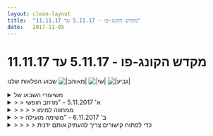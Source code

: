 ```yaml
---
layout: clean-layout
title:  "מקדש הקונג-פו - 5.11.17 עד 11.11.17"
date:   2017-11-05
---
```

# מקדש הקונג-פו - 5.11.17 עד 11.11.17 
שבוע הפלאות שלנו <img src="http://www.timg.co.il/tapuzForum/images/Emo99.gif" alt="|מאוהב|"> <img src="http://www.timg.co.il/tapuzForum/images/Emo77.gif" alt="|שי|"> <img src="http://www.timg.co.il/tapuzForum/images/Emo106.gif" alt="|גביע|">

<details>
                    <summary>משיעורי השבוע של</summary>
                    כן, זה עובד לא רע
                  </details><details>
                    <summary>> > א' 5.11.2017 - "מרחב חופשי</summary>
                    משבע ועשרה (איחור) עד עשר, עשר ורבע<br> <br> רשימה מנטלית חיה של עבודות במרחב שיעורי חופשי מאוד<br> אפשר לעדכן אותה בלי הגבלה – להוסיף (מראש כדי לזכור למה אני רוצה לגשת, או בדיעבד), להכריז למה אני ניגש, להסיר (העדפתי שלא), לעדכן, לאחד (נוספו והתאחדו לי כמה עבודות קרקע)..<br> מראש – אפשר ב&quot;מבט לאחור&quot;, עם הכלי &quot;כיף לי שהגעתי ל-X בשיעור שלי&quot;<br> אלמנטים מהשגרה הנעימה ועבודות נוספות<br> <br> ברירת מחדל: יסוד משותף<br> העברתי לעצמי ולעוד שניים הנחיות בתחום מסויים, בלי לשים לב שזה תחום שבו רק לשניים מאיתנו היו התנסויות והתקדמויות משמעותיות בזמן האחרון. השלישי הבהיר לי די מהר שזה לא נגיש לו - שאיפשר לי לעדכן את ההנחיות, אבל יכולתי לחסוך לו כמה רגעי ייאוש.<br> זה גרם לי לשים לב לנקודת ההתחלה בכל מני סיטואציות לימודיות, כולל כאלה שלהתחיל בהן דרך יסוד משותף שנגיש לכולם זאת ברירת מחדל טובה, וכאלה שלא בהכרח.<br> בנסיבות שבהן מתחילים גבוה, בלי יסוד משותף כזה, אבל כן לוקחים בחשבון מה קורה עם האחרים, ה&quot;להתחיל גבוה&quot; הזה הוא אמנות, מסתבר. כמה גבוה? מה יפתה מישהו לצמוח? מה ידכא אותו?<br> <br> החסרה/הסרה של משהו (חיצוני, פנימי)<br> מה יש פה עם זה, מה יש פה בלי זה<br> חוויית העולם בלעדיו מכילה את ההבחנה בקיומו (ומשפרת אותה, בין השאר). ההיפך לא בהכרח נכון.<br> <br> התערבויות עדינות במרחב השיעורי<br> <br> משחק ה&quot;סגור&quot;<br> הידרדרות קלה לעומת פעם שעברה. השוואה נעימה.<br> <br> קליע-בעיטה<br> במסלול הקצר ביותר<br> <br> הכנעות מדורגות<br> החומר ונקודות החיבור שמופנים אלי עכשיו ונגיש לי לעשות איתם משהו<br> הפקת לקחי הפעם שעברה<br> נעילת הזרוע (מתוך טכניקה), למרבה הפלא זה אשכרה עבד<br> נעילת ראש חזיתית<br> <br> חמש החיות (פעם לריפוי, פעם אל הפרק הבא, פעם להתמרת אתגרים שלי לאור. ברגעים קצרצרים שהתעוררתי בהם, מופלא - במיוחד האחרון)<br> הליכות (לשיפור היכולות הגופניות שלי)<br> עוד רבה הדרך <img src="http://www.timg.co.il/tapuzForum/images/Emo13.gif" alt=":-)"><br> <br> סכמות התווייה ומימוש<br> יפורט קצת בהודעת משנה.<br> <br> patera silk day<br> חיבור דברים כיפיים שיש בהם גם בריחה וגם השראה, למציאות היומיומית.<br> יום בהשראת גיבור, התנסויות פרקטיות במימוש יכולות שלו, כאלה.<br> <br> יום הפקיד<br> תענוג ההתקדמות המנהלתית<br> לכשעצמה (השאיפה אל ה-V)<br> לא לכשעצמה (מהות ה-V, למה הוא קשור, מה כשאין אותו, מה כשיש..)<br> <br> השתפרות בהתנהלות עם עומס<br>
                  </details><details>
                    <summary>> > > > ממתווה למימו</summary>
                    אזהרת משתמש: לא לרכי הלבב <img src="http://www.timg.co.il/tapuzForum/images/Emo9.gif" alt=":-]"><br> <br> אפשר לא לחלק בכלל (יחידה פשוטה אחת), לעשות איזשהי חלוקה גסה לשניים (מתווה/מממש), וכן הלאה – עד חלוקה לרבדים וחלקים רבים. מה שמועיל כרגע, ותלוי מי ומה אני כרגע ועל מה ועם מי אני עובד.<br> שליפת המממש מנישת ה&quot;נחות&quot;: אפשר להחליף לרגע את המיקומים שלו ושל המתווה, המתווה משרת את העשייה.<br> שיתוף פעולה מושלם בין הרשויות, ביחד עם עונג הנשיאה-השלמה-באחריות של כל רשות.<br> <br> סכמה נסיונית, &quot;ספרת התווייה-מימוש&quot;:<br> לעבר המעטפת החיצונית – תפישה כוללת, אני חלק מהעולם<br> לעבר הגלעין (ליבת העשייה) - הוצאה לפועל<br> בחוץ - המפה הכללית, כמו גלובוס.<br> בין לבין: רבדים שונים של ניהול-עצמי. &quot;הופה, ברובד הזה יש לי פה כתם אפל, מה זה זה?&quot;<br> עד כמה שאני מבין את הסכמה כרגע, עיקר הניהול העצמי שלי הוא במעטפות הביניים. השכבות הקיצוניות מתממשקות עם העולם - הקליפה דרך היותי חלק ממנו עוד לפני שיכולים להיות בכלל חזון ומתווה וכן הלאה, והגלעין או הציר הפנימי דרך זרימת העשייה.<br> השאיפה: זרימה טובה של ודרך כל הרבדים, עד שמה שנוצר דומה לכאורה ל&quot;חלוקה&quot; הפשוטה ביותר, יחידה פשוטה אחת.<br> <br> תרגיל מופלא: תשומת הלב באחד המקומות במפה, נשארת איתו ומניחה לתהליך להעמיק עד לגלעין. אם זאת יבשת אושר, אני לא יודע איך לכנות את מה שקורה בגלעין - אולי אפשר לכנות את זה דלק לכל עשייה. אם זאת ארץ &quot;מכין לעצמי אוכל&quot;, אולי הגלעין מכין לי ספגטי.
                  </details><details>
                    <summary>> > ב' 6.11.2017 - "משימה מועילה</summary>
                    שיעור פורה מאוד, לכשעצמו וכמנוע (שינע תהליכים טובים מאחריו ועד עכשיו).<br> משבע וחצי עד שתים עשרה פחות או יותר.<br> <br> הכנה נהדרת פנימית וחיצונית/סביבתית, כולל הגרביים הסרוגות המצחיקות, נכונות לקבל את ההנחיות גם באופן מתמשך, מטה הקסמים, דגשים טובים לעצמי..<br> בבית.<br> <br> עבודה מסודרת, מקלה, התנהלות נכונה עם הנטייה לפתוח עוד ועוד files עשירים ופוריים. למה שעולה נפתח דף משלו שאוכל לחזור אליו, ואני יכול להרפות ממנו. אין מגבלה בחזרה אליו ועדכונו, אבל אני גם מעודָד לחזור אל העיקר (מה שזה לא יהיה כרגע).<br> מדי פעם פשוט יושב לי ער, בלי שום טקס. הכל יפה.<br> <br> השלמת שאלות/תשובות לא מוגבלת למשך השיעור, והשיעור לא מתמשך מעבר לשעה שהקצבתי לי. עם זאת, השארתי לעצמי &quot;קרסים&quot; כדי לוודא שמה שאני רוצה להמשיך לא ייקטע. בין השאר העליתי בתגובה לשאלה שאלונת המשך (שממילא היתה נחוצה) כדי לוודא שאחזור לזה. (אכן חזרתי.)<br> <br> התקדמתי יפה בכמה נושאים כשקראתי תשובות לשאלות שלי ושל אחרים.<br> במשך הקריאה הזאת נתקלתי בשאלת המשך לשאלה שלי מלפני כמה חודשים, שלא ראיתי קודם.<br> <br> המממ<br> אני רואה שהממשק לא מאפשר לי לכלול יותר משלושה קישורים נוחים.<br> טוב, שיהיו לא נוחים.<br> <br> בלוע<br> <a href='http://www.tapuz.co.il/communa/ViewmsgCommuna.asp?Communaid=1718&msgid=56918929<br> <br> דמיון' target='_blank' style='color:blue;'>http://www.tapuz.co.il/communa/ViewmsgCommuna.asp?Communaid=1718&msgid=56918929<br> <br> דמיון</a> ומציאות<br> <a href='http://www.tapuz.co.il/communa/ViewmsgCommuna.asp?Communaid=1718&msgid=56905783<br> (וההמשך)<br> <br> השבת' target='_blank' style='color:blue;'>http://www.tapuz.co.il/communa/ViewmsgCommuna.asp?Communaid=1718&msgid=56905783<br> (וההמשך)<br> <br> השבת</a> הדברים למקומם בשלום<br> <a href='http://www.tapuz.co.il/communa/viewmsgcommuna.asp?communaid=1718&msgid=56726341<br> <br> ערות<br> http://www.tapuz.co.il/communa/viewmsgcommuna.asp?communaid=1718&msgid=56895059<br> <br> התנייה' target='_blank' style='color:blue;'>http://www.tapuz.co.il/communa/viewmsgcommuna.asp?communaid=1718&msgid=56726341<br> <br> ערות<br> http://www.tapuz.co.il/communa/viewmsgcommuna.asp?communaid=1718&msgid=56895059<br> <br> התנייה</a> ופתיחות<br> <a href='http://www.tapuz.co.il/Communa/ViewmsgCommuna.asp?Communaid=40780&msgid=56733727<br> <br> פרי<br> http://www.tapuz.co.il/Communa/ViewmsgCommuna.asp?Communaid=40780&msgid=56734768<br> <br> למה' target='_blank' style='color:blue;'>http://www.tapuz.co.il/Communa/ViewmsgCommuna.asp?Communaid=40780&msgid=56733727<br> <br> פרי<br> http://www.tapuz.co.il/Communa/ViewmsgCommuna.asp?Communaid=40780&msgid=56734768<br> <br> למה</a> שעה למה<br> <a href='http://www.tapuz.co.il/Communa/ViewmsgCommuna.asp?Communaid=40780&msgid=56723509<br> <br> מעבר' target='_blank' style='color:blue;'>http://www.tapuz.co.il/Communa/ViewmsgCommuna.asp?Communaid=40780&msgid=56723509<br> <br> מעבר</a> לסף<br> <a href='http://www.tapuz.co.il/Communa/ViewmsgCommuna.asp?Communaid=40780&msgid=56692400<br> <br> מרץ' target='_blank' style='color:blue;'>http://www.tapuz.co.il/Communa/ViewmsgCommuna.asp?Communaid=40780&msgid=56692400<br> <br> מרץ</a> כמשאב אינסופי<br> <a href='http://www.tapuz.co.il/Communa/ViewmsgCommuna.asp?Communaid=40780&msgid=56657361<br> <br> שאלת' target='_blank' style='color:blue;'>http://www.tapuz.co.il/Communa/ViewmsgCommuna.asp?Communaid=40780&msgid=56657361<br> <br> שאלת</a> המשך שלא ראיתי<br> <a href='http://www.tapuz.co.il/Communa/ViewmsgCommuna.asp?Communaid=40780&msgid=56738628<br> ' target='_blank' style='color:blue;'>http://www.tapuz.co.il/Communa/ViewmsgCommuna.asp?Communaid=40780&msgid=56738628<br> </a>
                  </details><details>
                    <summary>> > > > כדי לפתוח קישורים צריך להעתיק אותם ידנית</summary>
                    
                  </details><details>
                    <summary>> > ד' 8.11.2017 - "היערכות לזינוק</summary>
                    משבע ורבע (איחור) עד עשר וחצי<br> <br> מטה קסמים בסיסי וחימום פיזי עדין ויעיל<br> <br> מהחלק השני:<br> <br> ריבוע (לאפשר אלכסונים, לאפשר עידון)<br> ראי (הפוך)<br> אני ש&quot;בנפרד&quot; - לוקח אחריות על עצמי<br> אני ש&quot;ביחד&quot; - עם הכיכר וכל מה שבה, עם תלמיד אחר<br> - שנינו, ההבדל בין שני אנשים שמתנפלים זה על זה להתייצבות משותפת מול נושא לטיפול<br> - מציבים לעצמנו עבודות לטיפול משותף<br> - גישה לנושא ש&quot;לא בא לי עליו&quot; עכשיו (גישה לזה בין השאר דרך גלגולים ועבודה עם הקרקע)<br> <br> מגיע ולא-מוגע בקרב (שינוי הקצב הפנימי, עדינות חד-צדדית)<br> משחק דמויות – סיפור על דמויות מוכרות תוך התנהגות כמוהן<br> שיתופים בתחפושות שאנונו מציגים לפעמים<br> השלת התחפושת, אני גלוי<br> בין עבודות ובהן - חזרה למצב שבו אני פשוט ער<br> <br> מהחלק השלישי:<br> <br> עבודה עם סכין<br> למידת פורמה חדשה, כמה ארוכה היא נראית &quot;מבחוץ&quot; וכמה קצרה &quot;מבפנים&quot; [בחוץ = לא מכיר אותה]<br> איסוף (טכניקות, הליכות, חבטות)<br> צילום מישהו מתגלגל, למידה מלהציב אותי במקומו, מלהציג, מהסתכלות אחר כך<br> <br> &quot;הסיפור הנכון&quot;<br> שוגון המציאות, הספר, הסדרה<br> צמצום מוצלח ויעיל וצמצום לא מוצלח ולא מועיל<br> מהו הסיפור הנכון לגבי הפרנסה<br> גישה אל מטרות שמשקפת את המציאות – אולי יותר קשה להכין את הסיפור (משקף מאמץ צפוי גדול), אבל השימוש בו יותר קל (יוצא יותר נוגע, יותר מגרה, לסיפור העצל ומעוט ההזדמנויות יש הרגשה של פרטץ&#39; שלא בא לי להתקרב אליו אחר כך)<br> <br> <br>
                  </details><details>
                    <summary>> > ה' 9.11.2017 - "כדור של אור</summary>
                    מקצת לשש עד קצת לשמונה<br> <br> עשר הטכניקות, חזרה, המשך הטמעה.<br> למידה גם של דגשים חורחיים מעניינים, שמירה על פתיחות לטכניקות לא ככלי בחינה אלא ככלי למידה.<br> <br> ארבע ההליכות<br> בשתי הראשונות מקל לעשות אותן בקו ישר, רגל חולפת בקרבת רגל.<br> האם כדאי לעשות את זה ככה? הוזכר העיקרון שלפיו לא כדאי לקרב את הרגליים זו לזו כדי לא לאפשר לגרוף אותן בבעיטה. אבל אלו הליכות התעמלות, הן לא בהכרח מיועדות לתרגול העיקרון הזה. בכל מקרה, עיקרון תנועתי מגניב ומקל.<br> <br> שיפור מעשה האהבה עם הקרקע<br> שליחות רגליים לפנים כדי להקל את הגישה להתגלגל לאחור<br> גלגולים רציפים קדימה בקו ישר במסדרון צר<br> יחסים עם הקירות (התיחום שהם כופים, אי התקרבות אליהם תוך התוויית מסדרון צר יותר שלי ואז הגישה אליהם אוהדת פתאום, התחשבות בנקיונם..)<br> <br> הסטות<br> אלו מהן נכללות באיזה פרוגרמה מוגדרת ומה אכפת לי מזה (כאלו שלא נכללות: בדיקה - האם הן אכן פחות יעילות ומתי), המשך איסוף נעים, חישת הטווח ומשחק עם זה, הנטייה של מישהו לתפוש את הטווח של עצמו לפי הטווח שהוא מדמיין שנגיש לשני<br> <br> שימוש בצורות עבודה שפגשתי בשיעורי עבר<br> השתמשתי ב&quot;פשוט ער&quot;, בעיניים עצומות הפעם<br> מדי פעם הוספתי לזה אחת משורת עבודות שהציעו לידי.<br> חסד היעדרו של כל צורך בשום דבר נוסף<br> <br> דברים שנהיו במשך הזמן חלק ממני / &quot;אני&quot; חלק מהם<br> שאני תופס כחלק בלתי נפרד ממני ונהנה מקיומם<br> למשל החיבור שמאפשר בין השאר אנרגיה מרפאה ונהיה חלק מתמיד מכל דבר אחר.<br> <br> הקרס המוטורי<br> שיר כמו destati (או תנועה אחרת) הופך מוטורי ואז משמש לזימון חיבור<br> אם זה שיר ריפוי או מסר רב-עוצמה אחר הוא יכול לכוון אותי לסוג החיבור.<br> הלב לא חייב ליזום את זה, העיקר שזה מגיע אליו, ואז זה יכול גם לצאת ממנו.<br> <br> תשומת הלב והמרכזים<br> דוגמא קליטה בשיחה: שלושת הזמרים<br> היתרון העצום בנקודת התחלה נמוכה שדורשת מאמץ
                  </details><details>
                    <summary>"מרחב חופשי", קונג-פו, יום ראשון 20:0</summary>
                    הייתה לי התחלת שיעור מאד טובה ויעילה. עוד קודם לכן נערכתי פנימית כשבחרתי מראש כמה דברים שאני רוצה להתקדם בהם במהלך השיעור וזה תרם מאד לכך.<br> <br> התחלתי בחימום נעים שכלל בין היתר תרגול של פרומות בסיסיות ופורמת 5 החיות.<br> <br> נוחות עם הקרקע –גלגולים (יותר מהצד ופחות חזיתי), להתרגל לשהות בתנוחות שונות כאשר חלק גדול מהגוף במגע עם הקרקע, חקירה של תנועות מעגליות.<br> <br> היערכות לקראת שני מצבים אפשריים. שם לב אם יש העדפה למצב אחד על פני השני ויוצר איזון ביניהם.<br> <br> אמנות ההחסרה – החסרה של משהו פנימי (מחשבה, פחד) או חיצוני (אדם, חפץ...) יכולה לסייע לנו לעשות בו שימוש טוב יותר. החסרה של משהו עוזרת לנו לתפוס את הדבר הזה טוב יותר. הרגשתי את ההשפעה הטובה של עבודה כזו כאשר התנסיתי בזה על כל מני דברים.<br> <br> התכוננות לחומר למבחן לצהובה. תרגול פורמת חמש החיות. בכל פעם עם דגש אחר: בריאות, המרת מחסומים באור, לחימה. תרגול עצמאי של חלק או כל 10 הטכניקות למבחן. תרגול של 4 הליכות ההתעמלות.<br> <br> סגירות - אחד מסמן בעדינות והשני בעזרת תנועה מנימלית שומר על עצמו. המתגונן שולט בעוצמה של הסימונים. עבודה ללא נעליים.<br> <br> בעיטת צד בסיבוב - תנועה קטנה יותר משפרת את המהירות ואת היציבות.<br> <br> המשך עם שתי הרשויות: מונחה ומנחה. חלוקה של המטרות שלי לכמה ספירות כשהחיצונית כללית וכשנכנסים פנימה זה הופך ליותר מדוייק. <br> <br> תרגול בעיטות מתוך מטרה להתחמם מעט. זמן קצר לאחר התרגול עלתה בי הנחיה פנימית ברורה &quot;קדם את עצמך בבעיטות&quot;. זה מאד שיפר את העבודה שלי ובהמשך השיעור נעזרתי במתן הנחיות פנימיות ברורות לעצמי. זה היה מאד טוב! זה קישר אותי לעבודה הקודמת שעשיתי עם שתי הרשויות.<br> <br> הצבת יעדים בתחילת כל חודש עבור אותו חודש.<br> <br> השיעור שלי התחיל ב 19:00 והסתיים ב 22:10<br> היו איתי בשיעור: בן, ריבּ, יניב, ועדי
                  </details><details>
                    <summary>"משימה מועילה"•יום שני, 6.11.1</summary>
                    קיבלתי משימה הביתה, בו נראה מה זכור ממנה:<br> <br> לראות את הסרט הרביעי בסדרת מלחמת הכוכבים שהוא בעצם הראשון שיצא לאור, בשם &quot;תקווה חדשה&quot;, תוך כדי יישום שתי מיומנויות למידה שהן:<br> 1.לסנן רעשים.<br> 2. למצוא אבנים טובות בעזרת הקשבה מהלב.<br> ואחר כך לעדכן כאן שביצעתי את המשימה.<br> <br> *נראה לי מוזר העניין עם האבנים הטובות ואני חושד שזה לא מה שנאמר לי. אולי זה היה משהו אחר בסגנון של אבנים טובות: זהב, אוצר או משהו כזה. אני מדמיין מכרה זהב כזה ושאני הכורה.<br> <br> עוד מהשיעור:<br> <br> בהתחלה בן דיבר איתי על קונג פו, על מהיכן זה מגיע או מה זה בעצם. כאן עלתה לי שאלה או בעצם שתי שאלות שאולי אשאל ביומן השאלות. אחת בנוגע לאמנות הלחימה ולמה בכלל, ואחת בנוגע לקריאה אפקטיבית. בקשר לקריאה אפקטיבית קיבלתי הזמנה פשוט לשים לב בפליאה או משהו כזה למצב בו היא אינה אפקטיבית בעליל. משהו כמו &quot;ואוו איזה דבר זה?&quot;.<br> <br> אחר כך הנחתי אותי ואת שיר איך שהיה בא לי. הרבה לתת לתחושות ורגשות ומחשבות להיות, להפתח אליהם, אלי. תשומת לב נקיה משיפוט.<br> <br> אחר כך שיר הנחתה אותנו קצת ואז הייתה עבודה חופשית. חקרתי את תנועותיי וגיליתי הנאה ונוכחות בגוף. תוך כדי מחשבות לרוב, זה לא שלל.<br> <br> אחר כך נתתי לעצמי שלוש משימות: לאחרי השיעור מיד, להיום, ולמחר. את זו של אחרי השיעור מיד כבר עשיתי.<br> <br> יצאתי מהשיעור עם תחושה של סוף שבוע. עם סבביות לגבי הכל. <br> <br> <br> <br> <br> <br>
                  </details><details>
                    <summary>> > </summary>
                    <br><br><table width='70%' cellpadding='0' cellspacing='0' bgcolor='#C6C7C6'><tr><td height='1'></td></tr></table><br><b>מדברים על מדיטציה:</b> <a href="http://forums.tapuz.co.il/meditation" target="_blank">http://forums.tapuz.co.il/meditation</a><br/><br/>לומדים את אמנות המדיטציה: <a href="http://www.ThePracticalMeditation.com" target="_blank" rel=nofollow>www.ThePracticalMeditation.com</a><br/>לומדים את אמנות היכולת: <a href="http://www.MagicalChanging.com" target="_blank" rel=nofollow>www.MagicalChanging.com</a>
                  </details><details>
                    <summary>> > המשימה בוצעה בהצלח</summary>
                    ראיתי את הסרט שלוש פעמים ופעם השלישית הרגשתי שקיבלתי מה שרציתי. אתן לזה לחלחל. הרבה חכמה יש בו. ויופי.
                  </details><details>
                    <summary>> > > > והיישום של שתי מיומנויות הלמיד</summary>
                    האלה עבד טוב.
                  </details><details>
                    <summary>משימה לאחר השיעור "משימה מועילה</summary>
                    אני נעה בחיים בצורה חלקה בהרמוניה ובאופן מיטיב לעצמי ולאחרים
                  </details><details>
                    <summary>> > המלצה: לציין מתי היה השיעור</summary>
                    יום בשבוע, שעה, תאריך.<br> אחרת, איך אפשר יהיה לדעת מתי התקיים השיעור?<br> <br> הביני את ההגיון שבכך.<br> זהו תהליך, אי אפשר בבת אחת לדעת הכל, אבל אפשר בכל פעם להבין נקודה נוספת.<br> <br> כמו בתהליכי למידה רבים אחרים.<br> <img src="http://www.timg.co.il/tapuzForum/images/Emo23.gif" alt="|לב|"><br><br><table width='70%' cellpadding='0' cellspacing='0' bgcolor='#C6C7C6'><tr><td height='1'></td></tr></table><br><b>מדברים על מדיטציה:</b> <a href="http://forums.tapuz.co.il/meditation" target="_blank">http://forums.tapuz.co.il/meditation</a><br/><br/>לומדים את אמנות המדיטציה: <a href="http://www.ThePracticalMeditation.com" target="_blank" rel=nofollow>www.ThePracticalMeditation.com</a><br/>לומדים את אמנות היכולת: <a href="http://www.MagicalChanging.com" target="_blank" rel=nofollow>www.MagicalChanging.com</a>
                  </details><details>
                    <summary>> > > > "משימה מועילה" ביום שאחרי יום ב' 20:00 6.1</summary>
                    אתמול קיבלנו שלוש משימות. אחת מיד לאחר השיעור. משימה אחת עוד אתמול ואחת למחרת. המשימה שבחרתי למחרת(היום) להכנס ליומן השיעורים ולכתוב משהוא למרות התנגדות פנימית כרגע<br> האם ההתנגדות היא למחשב? לכתיבה? מה שאני שמה לב שיש פחות התנגדות שלי לקריאה את הידע של האחרים.<br> קשה לי ביותר עם הכתיבה , כל פעם בתהליך הלמידה אני טועה בפרטים הקטנים, יום, שעה, תאריך, כותבת במקום הלא נכון וגם האם אני כותב מה שצריך או סתם מקשקשת? <br> פותחת את עצמי ללמוד
                  </details><details>
                    <summary>יום שני 6.11.17 בוקר ״שיגור אור</summary>
                    הגעתי לנקודת המפגש. שם הבחנתי בהודעה שמעדכנת שהשיעור היום הוא חופשי. יום אפרורי. מתבונן במה אני רוצה? מה מגיע אליי? מגביר את הרגישות שלי, מחליט לנוע לכיוון גינת דובנוב. עבודה נינוחה - קשב, העלים הצעירים של ההיביסקוס בדרך צבועים בירוק רענן, כמעט זרחני. אני יכול לראות את ההבדלים בין העלים הצעירים לבוגרים יותר. <br> תנועה עדינה עם הגוף. אני מזהה שיש הרבה מאד קטעים נוקשים, עובד בעדינות. קריר קצת. נעזר בסדרת התרגילים של החימום כדי לחמם את הגוף. ממשיך בבעיטות, צמדים של בעיטות, הסטות, אגרופים. מתבונן ברמת הנוחות שלי וברמת ההיכרות עם כל אוסף תנועות. מגלה את ההנאה משתיה ברמה חדשה. כיף לשתות.<br> מתיחות נעימות. מתרגל קצת תנועה חופשית, נעזר בהמשך בחמש החיות כדי לתת לעצמי תנועות שייתכן ולא הייתי חושב עליהן. <br> מדיטציה. עולה בי רצון לשבת ליד מקלדת וליהנות מפעולת ההקלדה עצמה (מה שקורה ברגע זה בעת שאני מתעד חלקים אלו….) מחליט לשנות מיקום. משתמש בנהיגה הביתה כחלק מהשיעור, התרגול. שינוי מקום תוך כדי נהיגה. הנהיגה מרגישה מאד אחרת. הרבה קטעים של עמידה (טוב, סביבות שמונה). מזהה שיש בי דעה או מחשבה שטוענת שעמידה עם הרכב עדיפה פחות על נסיעה. משתמש בעצירות בצורה מהנה. <br> מתעד את השיעור. לחוויית הכתיבה והעיבוד שאני עושה עכשיו יש תרומה נוספת לחידוד ההבנה. מעניק לעצמי עצירה נוספת. <br> חווה פתאום בצורה מאד ממשית, כמה דברים יכולים להגיע אליי כשאני במצב הזה. שפע קולות. מראות, צלילים, רגשות. עושר אינסופי. מתרגל מעבר למצב הזה, אתן לו כינוי - מצב קשב משופר. <br> נותן כמה הגדרות תומכות: נוחות גופנית, (פעילות גופנית ומתיחות מסייעים) זמן שמוקצה לכך (כרגע עדיין נדרש לי זמן כדי לבנות אותו) מודעות, הנחיות תומכות (אני תוהה אם הנחיות אכן מסייעות)<br> סיום שיעור 09:00
                  </details><details>
                    <summary>"שיגור אור" – שעור יום ב' בקר 6.11.201</summary>
                    השתתפה: אינגריד – הנחיה עצמית<br> המיקום שבחרתי לשיעור שלי: חוף הים בהרצליה<br> קיבלתי בשעה 6:00 בבקר את ההודעה על השינוי בהנחיות לשיעור ומיד היה לי ברור שאני רוצה לעשות לעצמי שיעור על חוף הים.<br> החלטתי להתנהל ברוגע ולהשלים עוד כמה משימות, כמו לתדלק, כדי שאהיה פנויה לחלוטין להקדיש את כל תשומת לבי לשיעור שלי, כשאני רגועה לחלוטין.<br> הגעתי לחוף הים בשעה 7:00. כשהגעתי לשם היה לי ברור על מה אני רוצה לעבוד: על תנועות ההליכה שלי.<br> ביומיים קודם לשיעור התעוררו כאב קל בנקודה מסוימת בקרסול שמאל ובברך ברגל ימין. חלצתי סנדלים וצעדתי יחפה על החוף תוך תשומת לב לכל תנועה ותנועה. <br> •&nbsp;&nbsp;&nbsp;&nbsp;שמתי לב להבדלים בין שתי כפות הרגליים ולחוסר הסימטריות ביניהן.<br> •&nbsp;&nbsp;&nbsp;&nbsp;שמתי לב שהנוקשות בתנועות כפות הרגליים קשורה איכשהו לנוקשות בגב התחתון ולעודף מאמץ בשרירי הירך. <br> •&nbsp;&nbsp;&nbsp;&nbsp;שמתי לב שחולפים על פנאי הרבה אנשים שכמעט כולם עסוקים בשיפור הכושר, ללא תשמות לב לתנועות כפות הרגליים. מדי פעם הייתי צריכה להזכיר לעצמי את המטרה שלי כדי שלא להיות מושפעת מהסביבה.<br> •&nbsp;&nbsp;&nbsp;&nbsp;צעדתי ברוגע, תוך שאני שואפת להרפות שרירים. כך הלכתי כ-30 ד&#39;.<br> •&nbsp;&nbsp;&nbsp;&nbsp;התיישבתי בצד על החוף, הוצאתי את המחברת והתחלתי לרשום תובנות.<br> •&nbsp;&nbsp;&nbsp;&nbsp;ריפוי בהליכה<br> •&nbsp;&nbsp;&nbsp;&nbsp;לאחר הליכה ממושכת השרירים מתחממים ומשתחררים והכאבים נעלמים<br> •&nbsp;&nbsp;&nbsp;&nbsp;בזמן התבוננות לשלווה בים תוך כדי ישיבה על החול עלתה תחושת צער עמוק. שמתי לי למטרה שלא לחנוק את הצער ואת הדמעות ושלא לומר על זה משהו. אפשרתי לדמעות לזלוג על הפנים. זה יצר שינו – שחרור ושקט. <br> •&nbsp;&nbsp;&nbsp;&nbsp;נזכרתי במשפט של בן, על הצורך שבניגודיות שבתוכנו. חוויתי בעוצמה רבה שהכל רגעי ושמצד שני חשוב ביותר עבורי לשאוף לפעול ולתכנן לתווך ארוך. שתי התפיסות הללו נחוצות לקיום חיים טובים. <br> •&nbsp;&nbsp;&nbsp;&nbsp;תובנה חדשה: הצעדים הבלתי הרמוניים שלי נובעים מתפיסה של רגעיות, משום מה. השאיפה שלי ליצור יציבות מוצקה לתווך הארוך קשורה גם לשאיפה שלי לתנועות הליכה יותר רכות וגמישות.<br> •&nbsp;&nbsp;&nbsp;&nbsp;לאחר מכן קמתי וצעדתי בחזרה לנקודת ההתחלה.<br> •&nbsp;&nbsp;&nbsp;&nbsp;סיימתי את שיעורי בשעה 8:10.<br> בהמשך היום הרגשתי שההליכה שלי השתדרגה בצורה עמוקה ומשמעותית – איה כיף!<br>
                  </details><details>
                    <summary>"הזנה קלה" שלישי 21:30 7.11.201</summary>
                    בדרך הבייתה מתעורר לשניה פה ושם: &quot;וואו, אני קיים. וואו אני כאן. וואו אני קיים&quot;...
                  </details><details>
                    <summary>"הזנה קלה" יום שלישי 07/11/17 2100 גן העי</summary>
                    הגעתי בשעה 2100 והתחלתי באימון עצמאי <br> חימום בעזרת הליכות <br> המשך שימוש בחישה בששת הממדים כשהשער לחישה הוא מילה. <br> בהמשך שיחה עם בן על השימוש בחישה והשימוש במילים. העליתי בפני בן את ההמשכיות שיש בין תרגול זה לבין &quot;ריפוי כאב העבר &quot; בשיעור המועבר על ידו בפייסבוק. <br> אימון ביחד עם שי בהנחיית בן . <br> בעיטות לסירוגין וספיגה . <br> הנחיה מבן לתרגל כשאני בתחושת חיוניות צעירות ועד משהו שמתחיל בי&#39; . <br> סיום השיעור עם הנחיה של עבודה פנימית עלידי לשי ולי - נשימות עם תנועה חיצונית , עם תנועה חיצונית ופנימית ועם בחירה בין שתיהן או אחת מהן . <br> סיום השיעור בשעה 2240 בערך. <br>
                  </details><details>
                    <summary>שיעור לא רשמי, יום ד' 8.11.1</summary>
                    שעת התחלה 19:07<br> בדרך למקום המתוכנן - הנאה מתחושות הגוף, להרגיש את אמנות הלחימה, הליכה כמה שיותר בשקט.<br> בדרך החלטתי על שינוי המיקום המיועד לעבר גן משחקים בישוב ליד. כשהגעתי לקחתי קצת זמן להכיר את הסביבה, לזהות מוקשים וכדומה.<br> <br> חימום ומתיחות<br> עבודה על שיפור החבטות שלי.<br> בישיבה בעיניים עצומות לשים לב לכך שהכל בסדר.<br> התבוננות על עצמי - לראות מה עולה ולנקות מה שמיותר. פגשתי כאב ישן במרכז הגוף.<br> שיווי משקל על המתקנים.<br> חמש החיות. הוספת דגש של הנאה.<br> בישיבה, להנות מהשיעור שעברתי עד עתה.<br> <br> משימה לעצמי - לקדם את בעז בהגנה עצמית במשך 5 דקות. העברתי לי: תרגול חבטות חופשי (מאין קרב נגד מספר תוקפים דמיוניים), בדיקת תגובות אפשריות לתקיפה ספציפית, להרגיש רמה גבוהה יותר של לחימה. <br> להיות מרוצה ממה שהעברתי ולנסות לראות איך אפשר לשפר. להערך לסיבוב נוסף.<br> 5 דקות נוספות לקדם בהגנה עצמית - העברתי: לדמיין את עצמי מסתובב בעולם כאדם מאד מוגן - איך זה מרגיש, עבודה עם דימוי של אריה - חייתיות ודריכות - היה עוצמתי מאד לחוות זאת, הקדשתי לכך כנראה את מרבית הזמן, דימוי של נחש, דימוי של קפיץ דרוך.<br> להתענג על העבודה שעשיתי עם בעז. לנסות להציץ לעבר רמה אף יותר גבוהה.<br> התרווחות, מנוחה.<br> <br> לדמיין המשך שבוע מואר יותר. לא חייב לדעת מה זה כולל.<br> הודיה: לבן - התחיל כמילים בפנים והפך לתחושה עמוקה של הוקרת תודה. הודיה ליקום, לעצמי.<br> הסתיים ב- 20:37.<br> <br> <img src="http://www.timg.co.il/tapuzForum/images/Emo23.gif" alt="|לב|"><br>
                  </details><details>
                    <summary>שיעור נפלא ומתמיר - שני 6.11 עם"משימה מועילה</summary>
                    שיעור ממש נפלא ומתמיר ונהדר ומעצים ואוהב <img src="http://www.timg.co.il/tapuzForum/images/Emo23.gif" alt="|לב|"><br> <br> החזיר אותי לעצמי, אחרי יום ראשון שהיה מאתגר ויום שני גם במובן מסויים.<br> ואז השיעור העביר אותי פאזה<br> <br> זמן חופשי שנהניתי מאד להתקדם בו עם עצמי <br> <br> בן נותן לי את אסא כמחזיק כרית שאוכל ליישם עם הכרית בעיטות שכבר עשיתי לזמן מה<br> זה מעכב לי את העבודה :)&nbsp;&nbsp;<br> זה מסובך עד שאביא את אסא שיהיה לי מועיל להיעזר בו, זה לוקח זמן<br> במקום שפשוט אבעט בזרימה כמו מקודם, זה יצר עיכוב ותסכול חחחח....למרות כל הכוונות הטובו<br> יש לי להשתפר בתקשורת מדוייקת ופשוטה כנראה.<br> זה משעשע אותי לכתוב על זה מהצד.<br> בכל אופן זה היה חלק ממש קצר בעבודה.<br> <br> שיחה מועילה מאד שבן הנחה איתי ועם אסא לגביי ובהמשך לשיעור של יום שני שאסא עיצב. מיכל והדרכה של עצמה, וקבלת הדרכות<br> אחלה הדגמה של התרגיל הקודם שזה עצר לי את הזרימה שנבעה ממני <img src="http://www.timg.co.il/tapuzForum/images/Emo39.gif" alt="|פרח|"><br> <br> עוברים לאזור בכיכר אתרים שצמוד לבר.<br> זה היה נהדר ומצמיח ואווו<br> <br> המון עבודות שכל אחד עושה עם עצמו<br> גמישות<br> בניית האתר שלי<br> מטה הקסמים ושיפורו ומציאת נוסחאות שחיכיתי למצוא כבר המון זמן<br> עוד דברים ממש נהדרים<br> <br> תודההההה ואווההוהווהוה איזה שיעור נפלאלאלאלאלאלאלאלא
                  </details><details>
                    <summary>> > אה כן, קיבלנו 3 משימו</summary>
                    שכל אחד בחר/ה לעצמו/ה<br> <br> אחת מיד בסיום השיעור<br> <br> השנייה בהמשך אותו ערב<br> <br> השלישית ליום מחרת<br> <br> ביצעתי את כולן בהצלחה.
                  </details><details>
                    <summary>"היערכות לזינוק" - שיעור קונג-פו, רביעי 20:0</summary>
                    כמה נקודות מהשיעור:<br>  - הפרדה בין המצב הפנימי למצב החיצוני.<br>  - לתרגל משהו מתוך גישה שיש לי את כל הזמן שבעולם, לחקור, לבדוק, להתקדם בעדינות. להתמקד במה שאני עושה ברגע הזה ולהסתפק בזה.<br>  - המשך חקירה והשתפרות בעבודה עם הקרקע. היעזרות בדימויים.<br>  - עמידת ידיים ללא קיר תומך. הגברת האמון ביכולת שלי לצאת הצידה כשאני לוקח תנופה חזקה מדי.<br>  - שימוש נרחב יותר במתן הנחיות לעצמי בעבודה חופשית ובכלל. זה נהדר! מעניק שליטה ולקיחת אחריות.<br>  - עבודת סכין – על האפשרות להשתמש בסביבה להעזרתי.<br>  - על האפשרות לצמצם משהו בכדי לשפר את איכותו.<br>  - תשומת לב לתרומה שלי לעולם.<br> <br> שיעור נהדר!<br> תודה!
                  </details><details>
                    <summary>"הערכות לזינוק" יום ד' 19:50 8.11.1</summary>
                    <br> התארחתי בקבוצה <br> בועז הנחה להתבונן בגוף ולעשות תנועות ולחקור אותם. <br> אני קיבלתי הנחייה לחקור את התנועות משכיבה לישיבה בצורה חלקה. כשאני מיטיבה לעצמי. <br> נהנתי מהחקירה ומצאתי תנוחות לא מוכרות כשאני משתמשת באנרגיה של הגוף ללא מאמץ גופני, מסתובבת בקלות מצד שכיבה אחד לשני, קמה ללא מאמץ רב תוך כדי חקירה של התנועה.&nbsp;&nbsp;אחר כך חקרתי בעיטות אט אט. לאחר התרגיל הרגשתי מאמץ גופני מיטיב והראייה נעשתה חדה יותר . למדנו תנועות הסטה ותנועה. נהנתי מהתנועה הרכה.<br> במהלך האימון זכרתי את ההנחיות מהשיעור של יום שני<br> אני נעה&nbsp;&nbsp;באופן חלק, בהרמוניה ובצורה מיטיבה (לי או לאחרים)
                  </details><details>
                    <summary>7.11.17 שלישי ערב "הזנה קלה</summary>
                    שיעור אחרי כמה שבועות ללא אימון. <br> <br> הגעתי ב20:40. עד איזור 21:40 עבודה עצמאית - עשיתי קצת תנועה והרבה הרפיה ועבודות פנימיות. הרבה חישת הגוף. הרבה הרפיית עיניים. <br> <br> עבודה עם אורי על בעיטות. דגש להפעם: לא לנוע אל הבעיטה באוטומט. עדיף לכיוון השני. <br> עם בן על בעיטות לכרית מול אדם שמתקרב אליי במהירות. <br> <br> עבודה פנימית בהנחיית אורי - התבוננות בנשימה עם תנועה פיזית ועם תנועה פנימית ואז אחת מהן. <br> <br> הסתיים באיזור 22:40. נשארתי עוד קצת עם עצמי. היה נחמד.<br><br><table width='70%' cellpadding='0' cellspacing='0' bgcolor='#C6C7C6'><tr><td height='1'></td></tr></table><br><img border=0 src=../tapuzforum/images/Emo42.gif><br><br><b>יש בי אהבה והיא תנצח.</b><br><br><br><a rel=nofollow href=http://blog.tapuz.co.il/pathoftheone target=_blank style=color:black>http://blog.tapuz.co.il/pathoftheone</a>            <br><br>
                  </details><details>
                    <summary>שני 20:20 - "משימה מועילה</summary>
                    18:45 - סביבות 22:30 <br> <br> שיעור נוסף שהחל והסתיים במסע קונג-פו עצמאי שכזה. <br> הליכה דרך העיר במוד דומה לזה שבו הייתי בחמישי הקודם. משהו שהרגיש קצת המשך של זה. <br> כשטיפסתי על מקלט אחד ופתאום מצאתי את עצמי מול פנים של אישה צעירה שעמדה והסתכלה מהחלון שלה, הבטנו אחד בשני בנעימות וללא הפתעה. תקשרתי איתה מאוד בנעימות וללא עניינים.<br> בהמשך הגעתי לכיכר בחשאיות, מעוניין שלא להיראות על ידי איש, אך כן לראות הכל. הכיכר הייתה ריקה. בחנתי אותה מכמה כיוונים ומצאתי פינה שבה אוכל לצפות על כולה מבלי שיבחינו בי. <br> בהמשך נכנסתי לכיכר וזנחתי את התרגיל הזה. <br> <br> *אין כאן באמת &quot;שיעור&quot;, זה סיפור מועיל להשתמש בו.<br> *שיחה עם בן על יכולות בריאת המציאות/הגשמת המטרות של איציק. <br> *שיחה עם בן ועם מיכל על השיעור של מיכל בשבוע שעבר. הזדמנות להתבונן על קשיים שלי ושל תלמידים אחרים במהלך השיעורים ולהבין אותנו טוב יותר.&nbsp;&nbsp;<br> *קושי איננו בעיה. ההיפך. הוא שער שאפשר לחצות דרכו אל רמה חדשה. הוא מסמן חשוב ביותר. הוא מתנה. אוצר. &quot;תסתכל לכאן&quot;.<br> *תרגול לבדי עם הכוונה והנחיה של בן - מחקר באמנות הלחימה.<br> *התבוננות על בתי ספר דאואיסטיים, על שמבאלה, על דוגמאות של למידה נכונה ומחוברת. <br> הכיתה של ליסה בארה&quot;ב, בתי הספר בפינלנד.<br> <a href='https://www.youtube.com/watch?v=btYhI-l_U9s' target='_blank' style='color:blue;'>https://www.youtube.com/watch?v=btYhI-l_U9s</a> <br> (מדהים!!)<br> * עבודה עם משימות - השלמת משימות בתהליך מחקר של משהו - כלי חזק ביותר. <br> [לדוגמא: אני חוקר כיצד לרפא את הברכיים. משימה ראשונה: להגיע למצב שבו יש לי כמה כיווני עבודה ראשוניים. משימה שנייה: לחקור את העמדות, האמונות והרגשות שלי בנושא כרגע. משימה שלישית: להרכיב סשן ריפוי מוצלח ולהוציא אותו לפועל. ]<br> <br> * 3 משימות לבחירה עצמית. אחת לביצוע אחרי סוף השיעור, שניה לביצוע מתישהו הערב, ושלישית לביצוע מחר. <br> <br> זמן מה לאחר תום השיעור של שיר וישי, שמטנו בהנחיית בן את מציאות השיעור, ושכל אחד יעשה מה שהוא רוצה עכשיו. <br> <br> בתום השיעור חמקתי לי בחזרה להוויה החשאית ההיא שממנה הגעתי אליו. <br> אגב, ראיתי יכולת ממש להופיע ולהיעלם כזה. כמו איזה מין קסם. שאם הייתי יותר נחוש טיפה על ליצר את זה, הייתי יכול ממש להופיע כאילו יש מאין בתחילת השיעור, ולהיעלם כאילו לא הייתי פתאום בסוף. קול.<br> <br> תודה!!!<br>
                  </details><details>
                    <summary>> > צפיתי</summary>
                    <br><br><table width='70%' cellpadding='0' cellspacing='0' bgcolor='#C6C7C6'><tr><td height='1'></td></tr></table><br><b>מדברים על מדיטציה:</b> <a href="http://forums.tapuz.co.il/meditation" target="_blank">http://forums.tapuz.co.il/meditation</a><br/><br/>לומדים את אמנות המדיטציה: <a href="http://www.ThePracticalMeditation.com" target="_blank" rel=nofollow>www.ThePracticalMeditation.com</a><br/>לומדים את אמנות היכולת: <a href="http://www.MagicalChanging.com" target="_blank" rel=nofollow>www.MagicalChanging.com</a>
                  </details><details>
                    <summary>> > > > איזה אדיר זה נכון</summary>
                    חוויתי הקלה אדירה כשראיתי את זה, וגם התרגשתי. <br> אני זוכר את אותה החוויה כשנכנסתי לכיתה של ליסה<br> בת זוג שהייתה לי כשהייתי באמריקה, וראיתי איך היא מלמדת שם. ממש דמעות בעיניים.<br> יש המון הקבלות אגב בין איך שהיא מלמדת שם ובין צורת הלימוד כאן בשמבאלה.<br> אני חושב שזה חלק ממה שגרם לי מיד לדעת שכאן ואת זה אני באמת רוצה ללמוד לעומק. <br>
                  </details><details>
                    <summary>שלישי בוקר - "טעות נפלאה ומלמדת</summary>
                    ליעוז ואני<br> החל עבורי בשעה עשרה לתשע (נדמה לי) והסתיים בסביבות 11:00<br> <br> עמידה בנקודה נסתרת הצופה וחולשת על הכיכר. <br> מחקר נקודות. מה רואים מאיפה? כמה אני גלוי או נסתר? מאילו כיוונים? <br> לבסוף בחירה בנקודה הנכונה. תצפית. מצליח להופיע במרחק של 5-10 מטרים. <br> אבל לא היה ממש את האפקט יש מאין המגניב. <br> <br> בזמן הליכה משותפת - להיות מין איש כזה שמסוגל ללכת מרחקים ארוכים, בתנאי אקלים משתנים. <br> מישהו עם מרץ אינסופי. איש מסעות. <br> <br> אמנות הלחימה: 3-4 סשנים מופלאים וארוכים. איזה יופי. <br> משחקיות, שלווה. מוגנות. לפתח עוצמה בקלילות ובטבעיות.<br> <br> בתי ספר מחוברים, למידה מחוברת, ילדים אתיופיים שנעשים אלופים בריצה כי זה חלק מהחיים היומיומיים, הרגילים, לא כי עושים כושר. לא בזיעת אפיך. בעלי חיים לא עושים כושר, אבל הם יותר חזקים מאיתנו (פרופורציונלית לגודלם). ישנו חיבור. <br> <br> תודה!!!
                  </details><details>
                    <summary>רביעי 22:00 - "הערכות לזינוק</summary>
                    ההנחיות שקיבלתי לשיעור הזה היו לערוך שיעור עם מרחב השאלות והתשובות, לפי הבנתי ובלי הנחיות נוספות כרגע. נאמר לי שקיימת הזדמנות לזינוק מטאורי וקסום עבורי בשיעור זה, אולם שהסיכוי שאדע מה לעשות ואילו שינויים לחולל בי כדי לעבור בשער זה, קטן לכאורה. <br> <br> ניסיתי לחולל זאת ולשפר את הסיכויים למעבר בשער הזה בעזרת סשן יצירת מציאות שערכתי לפני השיעור. היה לכך אפקט מאוד חזק ומשמעותי עלי. הכניס אותי למרחב שיעורי מאוד עוצמתי, שליו וזוהר. <br> <br> השיעור החל בסביבות השעה 20:30. ביציאה לטיול קצר בשכונה. ישיבה לעבודה פנימית בספסל. מעין טיול טיהור האוויר. לאחר מכן ישיבה נוספת מתחת לבית שלי. הכנה לכניסה לעבודה בבית מול המחשב. <br> <br> -תוך כדי כך עלתה האופציה של לשאול שאלה בסגנון של &quot;איך לייצר את הזינוק המטאורי דנן בעזרת השיעור הזה?&quot; <br> <br> כניסה. התיישבות על הכורסא לפני שאני פונה למחשב. מרגיש אנרגיה מאוד חזקה וטובה. הרגשה שהאפקט של הזינוק שעליו דובר נוכחת כאן. בנפרד לגמרי מהפעילות במרחב השאלות והתשובות. <br> <br> -כתיבה ביומן היום יום שלי במקום במחברת הקונג פו שלי - הזדמנות לאנרגיה הזו/ למהות הזו להיכנס אל ישירות אל מקדש היום יום. <br> <br> -בזמן שהתכוננתי לשיעור קיבלתי הנחיה: שים לב לאתגרים שלך בשיעורים ואחד אחד עבור דרך השערים שהם מהווים. כתבתי רשימה של האתגרים שלי כיום בשיעורים.<br> <br> -שאילת שאלות את עצמי לגבי לימודים והחיים שלי.<br> <br> -הסבת תשומת הלב - שים לב ליכולת ליצור מציאויות שאתה *באמת* רוצה. לדוגמא לנסות לתכנת את עצמך להתעורר בבוקר מאושר. (ניסיתי תכנות זה בלילה מאוחר יותר, עם תוצאות נהדרות). <br> <br> - קריאה נעימה במרחב השאלות והתשובות. הרבה אנרגיה נוכחת וטובה. <br> - השבה על שאלות של תלמידים אחרים במרחב. הטון שנבע ממני היה טון מאוד בטוח. זה היה נעים. ללא הסתייגויות כזה. הרגיש טוב. <br> -שאלת השאלה שעלתה בי. הביטוי &quot;זינוק מטאורי וקסום&quot; צונזר והפך ל-&quot;קפיצת דרך גדולה&quot;, שהרגיש לי פחות ראוותני כזה אולי. לא יודע. הייתה איזו חוסר נוחות בקשר לביטוי המקורי. חוסר נוחות להציב את הדבר עצמו, ולא דבר מה ליד.<br> - השבה על השאלה באופן שמצד אחד מנסה להיות מאוד גלוי ושקוף, מצד שני זה אני והמרחב הזה שמתקשרים. פחות תשומת לב למי עוד עשוי לקרוא. <br> <br> (למחרת בן הגיב על השאלה שלי, והצביע על כך שהיא לא עומדת באחת מהוראות השימוש הבסיסיות במרחב. זה בסוגריים מכיוון שזה לא קרה בשיעור, אולם מרגיש לי טוב להוסיף זאת כאן. נראה מה יקרה הלאה עם זה.)<br> <br> - לבסוף, בסביבות השעה 23:00, יורד שוב לרחוב, ומסיים את השיעור במקום שבו התחלתי אותו. מודע בין היתר לאופציית תכנות טובה יותר שעמדה לרשותי, ומשתמש בה עכשיו בדיעבד - &quot;לדעת שזה קורה/קרה.&quot;<br> <br> שיעור חזק ביותר<br> תודה!!
                  </details><details>
                    <summary>חמישי 18:00 - "כדור של אור</summary>
                    שיעור נפלא בהנחיית בועז<br> בהשתתפותם של בועז, ריב, יניב, עיליי ואסא<br> <br> הגעתי זמן קצר לפני תחילת השיעור אך נשארתי חבוי למשך מספר דקות לפני שהצטרפתי באיחור מה להנחיה. <br> <br> - תרגול 10 הטכניקות לחגורה צהובה בשלושה עם בועז ויניב. צורת תרגול פשוטה ונפלאה: כל פעם מישהו יוצא למישהו, והוא מגיב בטכניקה מתוך העשר. חשק עז לתרגל זאת במשך זמן ארוך. <br> <br> - עבודה תנועתית ב-3 מפלסים - נעימות, זרימה חלקה, יצירתיות.<br> <br> - עבודה כיפית על 10 ההסטות<br> תהייה קצת מעניינת: האם המקור של 3 ההסטות (קוף, נחש וענן) ושל 10 ההסטות שונה? נגיד, האם ה-10 הם מארבע המימדים, וה-3 הם מאגרוף אדום. לא כזה חשוב, אני יודע. אבל מעניין. <br> <br> - העלאת דברים טובים שלמדנו לאורך השנים בשמבאלה. למשל:<br> היכולת לבחור ולהחזיק עמדה פנימית מול משהו<br> קריאה מעמיקה/ מגבירת נוכחות, אפשרות לישם גם על טקסטים שאינם מילוליים כמו פורמות. <br> ריפוי עצמי, עזרה לאחר לרפא עצמו, למשל בעזרת אור לבן.<br> <br> - שיחה מקדמת עם בועז על ענייני עבודה<br> <br> תודה!!!<br>
                  </details><details>
                    <summary>> > הניחוש של</summary>
                    1. השלוש הן תכלס אוניברסליות יותר. נלמדות בשניהם (במיוחד הקוף-נחש. הענן בטח מודגשת יותר בצו שיאן מאן - במיוחד הענן הפנימי).<br> 2. ההסטות במבחן לחגורה כתומה הן רשמית מהונג צ&#39;ואן, למעט הסטת &quot;השיכור&quot; שלקוחה רשמית מצו שיאן מאן.<br> <br> זהו הניחוש שלי לכרגע.<br><br><table width='70%' cellpadding='0' cellspacing='0' bgcolor='#C6C7C6'><tr><td height='1'></td></tr></table><br><b>מדברים על מדיטציה:</b> <a href="http://forums.tapuz.co.il/meditation" target="_blank">http://forums.tapuz.co.il/meditation</a><br/><br/>לומדים את אמנות המדיטציה: <a href="http://www.ThePracticalMeditation.com" target="_blank" rel=nofollow>www.ThePracticalMeditation.com</a><br/>לומדים את אמנות היכולת: <a href="http://www.MagicalChanging.com" target="_blank" rel=nofollow>www.MagicalChanging.com</a>
                  </details><details>
                    <summary>> > > > מגניב, תודה</summary>
                    <img src="http://www.timg.co.il/tapuzForum/images/Emo22.gif" alt="B-)">|בנדנה|
                  </details><details>
                    <summary>"היערכות לזינוק" - שעור יום רביעי בקר 8.11.1</summary>
                    הגעתי מוקדם, 6:30. כיף. <br> אחרי הגיעו יואב, תרצה ורמי.<br> 6:50: יואב הודיע שהוא מעברי את השיעור והנחה מיד את רמי להנחות אותנו עד למקום השיעור (לא יודעת אם הוא אמר לו מראש איפה יהיה המקום או האם נתן לרמי לבחור, לא ברוןר לי).<br> <br> רמי הנחה אותנו לצעוד תוך כדי תשומת לב גם פנימה וגם החוצה. התאים לי מאוד. תרגלתי. ראיתי שכיום זה נגיש לי מאודף אבל עדיין יש נקודות - במעבר - שבהן בקלות אני יכולה לשכוח את ההנחיה ו&quot;לשקוע&quot;, או &quot;לצלול&quot;. <br> חקרתי את מהות ה&quot;צלילה&quot; וקיבלתי תובנה חדשה: זה להזדהות ב-100% עם החווייה של הרגע תוך כדי שאני &quot;שוכחת&quot; מכל השאר. זה נפלא לכשעצמו, אבל אני רוצה להיות מסוגלת לצאת ממצב זה בכל רגע, כלומר להיות שם מתוך בחירה ולתמתוך חוסר שליטה. עוד יש לי מה לשפר, אבל עשיתי דרך מדהימה והפכתי להיות אומנית לא רעה בכלל.<br> <br> רמי הוביל אותנו לררחבה שמאחורי מוזיאון ת&quot;א. <br> עברנו לנועות מיטיבות.<br> <br> יואב חזר להנחות והנחה אותנו לעבור לעבודה חופשית.<br> בחרתי להתאמן מעט על תרגילי כושר (כפיפות בטן) וגמישות ומתיחות, מעט בעיטותץ<br> <br> התאמנו על הסטות וחבטות. נהניתי יותר מהרגיל. תחושה של תנועות חדות ומדוייקות, של שדרוג היכולת שלי.<br> <br> הצעתי לתרצה להתאמן יחד. בחרתי ספפונטני בעבודת ראי כשאני מחקה את כל תנועותיה. תחושה כיפית של דיוק וגם חופש.<br> עשינו &quot;אגרוף חומק&quot;.<br> <br> יואב נתן עוד כמה הנחיות, רובן די חופשיות, שהותירו המון מרחב בחירה. מאוד התאים לי. שמתי לב שבעבר הייתי חווה את זה אולי כשיעור &quot;חיוור&quot;, לא רציני... השתחררתי גם מהרבה ביקורתיות. כיף.<br> <br> לקראת סיום יואב הנחה את אינגריד להעביר לכולנו שיעור מתחום הריפוי. נוסח ההנחיה מאוד הפתיע אותי וגם מאוד שימח אותי. מיד עלה לי רצון למסג&#39; בכתפיים לפרטנר. ההנחיה הייתה: &quot;להעניק לפרטנר מסג&#39; מיטיב ומרפא ברצועת הכתפיים&quot;. תרצה לרמי, אינגריד ליואב. אחרי כ-5-10 ד&#39; התחלפו הזוגות.<br> לאחר מכן הונחינו לעמוד או לשבת לפי בחירה, בעיניים עצומות, במינימום מאמץ, בנינוחות ובשלווה, ולחוש את הסביבה, להרגיש את הגוף ואת הנוכחות של הפרטנרים (כבר לא בטוחה לגבי הנוסח המדוייק).<br> <br> עמדתי לתת הנחיה לתרגיל נוסף כשיואב הכריז על סיום השיעור הרשמי.<br> לאחר מכן יואב שאל אותי איזה תרגיל עמדתי לתת. אמרתי: להישיר מבט אל עיני הפרטנר תוך נינוחות ושלווה (אולי גם הוספתי תוך הכלת החוויה של הפרטנר, לא בטוחה). יואב הציע שנעשה את התרגיל. לאחר כ-5 ד&#39; עצרתי. היה עוצמתי ומעשיר. ממש כיף.<br> <br> הייתי במצב רוח טוב, הרגשתי קלילה ונינוחה ושאלתי אם למישהו מתחשק ללכת לשתות קפה זריז יחד.<br> תרצה ורמי הצטרפו, רמי הודיע שהוא ממהר. <br> הלכנו יחד לקפה ארומה ומאוד שמחתי שבחרתי להעניק לי את פסק הזמן הזה לפני שאני נוסעת לעבודה. תדלקתי עוד מנה של אנרגיות טובות.
                  </details><details>
                    <summary>שיעור 11/11 שבת 16:0</summary>
                    <br> לשפר מצבנו עם תנועה<br> לנוע מתוך חיה (היה לי אריה, נחש, כלב ים, נשר, דב)<br> לנוע מתוך אדם אחר ספציפי (היה לי עילאי הקונטקטיסט, תמר הקפואריסטית)<br> לשפר &quot;בעיה&quot; בריאותית /כאב עם תנועה<br> <br> ~יצירת טריטוריה~<br> הגיע למודעותי האפקט החזק של &quot;תחימת&quot; טריטוריה, למשל להתייחס לאיזשהו מלבן כאילו שהוא הסטודיו שבו אני עובד (וזה באמצע כיכר רבין היה) ואז זה מיד משפר את העבודה.<br> בתוך סטודיו אני נוטה להגיד לתלמידים ללכת בתוך החדר ולהרגיש בו בנוח,<br> אותו דבר אפשר ליצור באמצע כיכר רבין או בכל מקום, באמצעות קביעת גבולות כלשהם.<br> <br>
                  </details><details>
                    <summary>יום רביעי בוקר 8.11.1</summary>
                    שיעור קונג פו יום רביעי בוקר 8.11.17<br> זמן מקדים 10 דקות איכות טוב+&nbsp;&nbsp;&nbsp;&nbsp;נוכחים: אינגריד, יואב, רמי, תרצה&nbsp;&nbsp;&nbsp;&nbsp;מיקום: רחבה מאחורי המוזיאון<br> קשב פנימי: מה קורה בפנים, התבוננות ברצון. התבוננות בשותפים שלי לשיעור. מעניין לראות את רמות האנרגיה השונות של כל אחד. מוסיף לעושר המציאות שאני מקבל בהמשך לשיעור יום שני. <br> בהמשך לטקסט הכנה לשיעור בוחר להעביר לרמי את הובלת שינוי המיקום וההעבודה בדרך. מרגיש מהנה, הקלה, אופציה נוספת שנפתחת. כנראה שאני בדרך הנכונה. משתעשע עם העברת הנחיות מפוצלת, הנחיות מסוימות לתרצה ואינגריד ותרגול שונה לרמי ולי. עוד אפשרות שאני מחזק את המיומנות שלי בה. <br> זורם עם השיעור בהיבט שאני מפיק ערך ומזהה שגם האחרים נראים כמי שעושים התקדמות. תרגול בעיטות כפולות, שדרוג איכות התנועה, הסטות חבטות ואגרופים. <br> אני מרגיש שאני רוצה להתחיל להתאמן על כרית.<br> הרגשה פנימית, מעביר לאינגריד את העברת ההנחיות מעולם אמנות הריפוי. היא מעבירה מספר תרגילים עוצמתיים. קבלת עיסוי בחגורת כתפיים - שדרוג ההתבוננות והלמידה שלי. מצד אחד אני מקבל עיסוי מיטיב ובו בזמן מתבונן באיכות העבודה, בתחושה שכל תנועה מעבירה בי. הופך לתלמיד ומורה לעיסוי בו זמנית. <br> בעת תיעוד השיעור אני יכול לזהות את העבודה כסוג (אחד) של המחשה לרעיון של עבודה שנעשית עלינו מול עבודה שאני מבצע. <br> תרגול של עמידה ונשימה. מרגיש לי נכון לסיים את השיעור ברגע זה. <br> מזהה גם קולות פנימיים שאומרים לי שהשעה מוקדמת מדי. מחליט להמשיך עם קשב וחיבור דווקא להרגשה הפנימית הראשונית. צלצול מבית הספר הסמוך. סיום התרגול על ידי אינגריד. אני מסיים את השיעור 08:03
                  </details><details>
                    <summary>שבת 16:00 "קריאה זהירה</summary>
                    בהשתתפות: עומרי, אלון ואסא<br> החל עבורי בשעה 15:15 לערך והסתיים בסביבות 17<br> <br> חלישה נסתרת על איזור <br> <br> מחקר תנועתי. לדמיין מין מומחה אמנות התנועה כזה שיודע לחולל עם עצמו קסמים מופלאים. לרפא את עצמו או אחרים למשל בעזרת כמה סשנים מכל מיני עניינים. לעשות שיהיה לו נעים ונוח במהלך הקיץ. אם הוא בבעסה, הוא מסוגל להיכנס ל-10 דקות עבודה, ולצאת במצב זוהר. לשפר את המהירות שלו, לשפר את הקוארדינציה שלו. ועוד. <br> <br> עבודה עם בעלי חיים, אלמנטים ואובייקטים, עבודה עם האנרגיה של אנשים שאני מכיר, עבודה עם דמות שהמצאתי. ועוד. עולם שלם. ניתן באמצעות חיקוי ועבודה כזו לקבל גישה אל אינסוף.<br> <br> תודה!!<br> אסא
                  </details><details>
                    <summary>"קריאה זהירה" שבת 16:00 11.1</summary>
                    <br> לשפר מצבנו עם תנועה<br> לנוע מתוך חיה (היה לי אריה, נחש, כלב ים, נשר, דב)<br> לנוע מתוך אדם אחר ספציפי (היה לי עילאי הקונטקטיסט, תמר הקפואריסטית)<br> לשפר &quot;בעיה&quot; בריאותית /כאב עם תנועה<br> <br> ~יצירת טריטוריה~<br> הגיע למודעותי האפקט החזק של &quot;תחימת&quot; טריטוריה, למשל להתייחס לאיזשהו מלבן כאילו שהוא הסטודיו שבו אני עובד (וזה באמצע כיכר רבין היה) ואז זה מיד משפר את העבודה.<br> בתוך סטודיו אני נוטה להגיד לתלמידים ללכת בתוך החדר ולהרגיש בו בנוח,<br> אותו דבר אפשר ליצור באמצע כיכר רבין או בכל מקום, באמצעות קביעת גבולות כלשהם<br>
                  </details><details>
                    <summary>"חשיבות גבוהה" ביום ד עם שחר ה 8.1</summary>
                    דרך יואב. קבלתי להוביל לאיפה שארצה ואיך.<br> במקום בו אני רואה אובייקט אבל לא מכניס<br> את עצמי. אפילו ב&quot;מחיר&quot; של לא לדעת שזה &quot;עץ&quot;.<br> החלפת עיסוי בכתפיים עם תרצה.<br> המשך נתינה לעצמי להנאה מעבודה חופשית.<br> ומכך שאני מתרגל את עצמי.
                  </details><details>
                    <summary>שלישי בוקר - 7.11 - "טעות נפלאה ומלמדת</summary>
                    דבר מסוים שהיה לי נהדר יחד עם עוד הרבה דברים נהדרים מהשיעור, היה שקרבות שעשיתי מול אסא אתגרו אותי לאורך השיעור,<br> <br> ובשלב כלשהו הרגשתי איך אני נהנה ללמוד מאסא תוך כדי הקרב, ומה שיצא ממני תוך כדי עשיית הקרב בשלב זה היו משפטים שאמרתי של:<br> <br> &quot;Tech me, Teach me&quot;, וישר אחריהם אמירות של: &quot;שיה שיה&quot; (שזה תודה בסינית), מעניין שזה מה שהרגיש לאותה דמות בקרב שהייתי אז, <br> <br> להתבטא כך..<br> <br> ברגע שהמודעות בקרב, כאמור, התחלפה לכך שאני לומד באקטיביות ואפקטיביות מאסא, הרגשתי שנהייתי הרבה יותר יעיל ומשודרג בקרב,&nbsp;&nbsp;<br> <br> הרבה יותר מוגן, בעל התקפות אפקטיביות יותר וכבר לא הרגשתי מאותגר. זה היה מעניין- אנרגיה של זיהוי לימוד כדאי, יחד עם הכרת תודה, וכל <br> <br> אלה ממקום אקטיבי, מתלהב, אבל גם אסוף וממריא קדימה..<br> <br> תודה! <br> <br>
                  </details><details>
                    <summary>> > רואה עכשיו שיצא קצת מחורבש עם השורות..</summary>
                    
                  </details><details>
                    <summary>> > מופלא וחשוב</summary>
                    (גם השמש יוצאת מחורבשת בטח באופן זמני, אלא אם כן תפוז כבר תקנו את זה.)<br><br><table width='70%' cellpadding='0' cellspacing='0' bgcolor='#C6C7C6'><tr><td height='1'></td></tr></table><br><b>מדברים על מדיטציה:</b> <a href="http://forums.tapuz.co.il/meditation" target="_blank">http://forums.tapuz.co.il/meditation</a><br/><br/>לומדים את אמנות המדיטציה: <a href="http://www.ThePracticalMeditation.com" target="_blank" rel=nofollow>www.ThePracticalMeditation.com</a><br/>לומדים את אמנות היכולת: <a href="http://www.MagicalChanging.com" target="_blank" rel=nofollow>www.MagicalChanging.com</a>
                  </details><a href="javascript:history.back()">בית</a>
